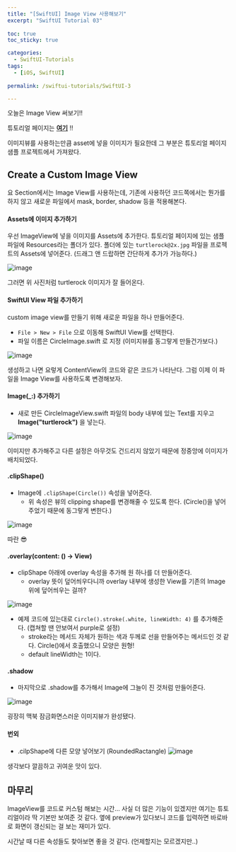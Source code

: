 ```yaml
---
title: "[SwiftUI] Image View 사용해보기"
excerpt: "SwiftUI Tutorial 03"
  
toc: true
toc_sticky: true

categories:
  - SwiftUI-Tutorials
tags:
  - [iOS, SwiftUI]
  
permalink: /swiftui-tutorials/SwiftUI-3

---
```

오늘은 Image View 써보기!!

튜토리얼 페이지는 **[여기](https://developer.apple.com/tutorials/swiftui/creating-and-combining-views)** !!

이미지뷰를 사용하는만큼 asset에 넣을 이미지가 필요한데 그 부분은 튜토리얼 페이지 샘플 프로젝트에서 가져왔다.

## Create a Custom Image View

요 Section에서는 Image View를 사용하는데, 기존에 사용하던 코드쪽에서는 뭔가를 하지 않고 새로운 파일에서 mask, border, shadow 등을 적용해본다.

#### Assets에 이미지 추가하기

우선 ImageView에 넣을 이미지를 Assets에 추가한다. 튜토리얼 페이지에 있는 샘플 파일에 Resources라는 폴더가 있다.
폴더에 있는 `turtlerock@2x.jpg` 파일을 프로젝트의 Assets에 넣어준다. (드래그 앤 드랍하면 간단하게 추가가 가능하다.)

![image](https://user-images.githubusercontent.com/22000470/180006757-660cbce4-5d55-4a94-9806-2dd3f54e0903.png)

그러면 위 사진처럼 turtlerock 이미지가 잘 들어온다.

#### SwiftUI View 파일 추가하기
custom image view를 만들기 위해 새로운 파일을 하나 만들어준다.
- `File > New > File` 으로 이동해 SwiftUI View를 선택한다.
- 파일 이름은 CircleImage.swift 로 지정 (이미지뷰를 동그랗게 만들건가보다.)

![image](https://user-images.githubusercontent.com/22000470/180009625-73f7deb6-3c96-4418-a3da-cf6df547d3cf.png)

생성하고 나면 요렇게 ContentView의 코드와 같은 코드가 나타난다. 그럼 이제 이 파일을 Image View를 사용하도록 변경해보자.

#### Image(_:) 추가하기
- 새로 만든 CircleImageView.swift 파일의 body 내부에 있는 Text를 지우고 **Image("turtlerock")** 을 넣는다.

![image](https://user-images.githubusercontent.com/22000470/180011213-d222d71b-59c6-4edb-bf5c-486c805e22c7.png)

이미지만 추가해주고 다른 설정은 아무것도 건드리지 않았기 때문에 정중앙에 이미지가 배치되었다.

#### .clipShape()
- Image에 `.clipShape(Circle())` 속성을 넣어준다.
   - 위 속성은 뷰의 clipping shape를 변경해줄 수 있도록 한다. (Circle()을 넣어주었기 때문에 동그랗게 변한다.)

![image](https://user-images.githubusercontent.com/22000470/180013076-3cc0f750-28f1-4c4e-8451-6ac769f2d26e.png)

따란 😎

#### .overlay(content: () -> View)
- clipShape 아래에 overlay 속성을 추가해 원 하나를 더 만들어준다. 
   - overlay 뜻이 덮어씌우다니까 overlay 내부에 생성한 View를 기존의 Image 위에 덮어씌우는 걸까?

![image](https://user-images.githubusercontent.com/22000470/180014498-f73664d8-f161-463d-8056-1f3cd30d7514.png)

- 예제 코드에 있는대로 `Circle().stroke(.white, lineWidth: 4)` 를 추가해준다. (캡쳐할 땐 안보여서 purple로 설정)
   - stroke라는 메서드 자체가 원하는 색과 두께로 선을 만들어주는 메서드인 것 같다. Circle()에서 호출했으니 모양은 원형!
   - default lineWidth는 1이다.

#### .shadow
- 마지막으로 .shadow를 추가해서 Image에 그늘이 진 것처럼 만들어준다.


![image](https://user-images.githubusercontent.com/22000470/180015315-4060e0e9-7c2e-4be7-8480-3a69b6359704.png)

굉장히 맥북 잠금화면스러운 이미지뷰가 완성됐다.

#### 번외

- .cilpShape에 다른 모양 넣어보기 (RoundedRactangle)
![image](https://user-images.githubusercontent.com/22000470/180012717-82af4955-1df0-4cb8-a15e-3b88430b4b32.png)

생각보다 깔끔하고 귀여운 맛이 있다.

## 마무리

ImageView를 코드로 커스텀 해보는 시간... 사실 더 많은 기능이 있겠지만 여기는 튜토리얼이라 딱 기본만 보여준 것 같다. 옆에 preview가 있다보니 코드를 입력하면 바로바로 화면이 갱신되는 걸 보는 재미가 있다.

시간날 때 다른 속성들도 찾아보면 좋을 것 같다. (언제할지는 모르겠지만..)
